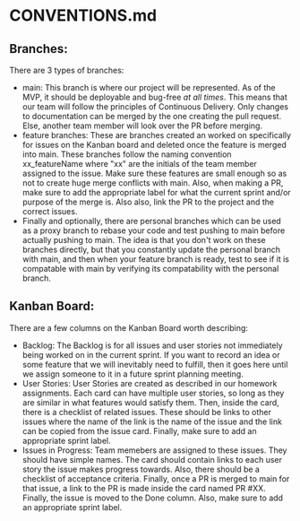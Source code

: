 # CONVENTIONS.md

## Branches:  
There are 3 types of branches:
- main: This branch is where our project will be represented. As of the MVP, it should be deployable and bug-free *at all times*. This means that our team will follow the principles of Continuous Delivery. Only changes to documentation can be merged by the one creating the pull request. Else, another team member will look over the PR before merging.
- feature branches: These are branches created an worked on specifically for issues on the Kanban board and deleted once the feature is merged into main. These branches follow the naming convention xx_featureName where "xx" are the initials of the team member assigned to the issue. Make sure these features are small enough so as not to create huge merge conflicts with main. Also, when making a PR, make sure to add the appropriate label for what the current sprint and/or purpose of the merge is. Also also, link the PR to the project and the correct issues.
- Finally and optionally, there are personal branches which can be used as a proxy branch to rebase your code and test pushing to main before actually pushing to main. The idea is that you don't work on these branches directly, but that you constantly update the personal branch with main, and then when your feature branch is ready, test to see if it is compatable with main by verifying its compatability with the personal branch.

## Kanban Board:
There are a few columns on the Kanban Board worth describing:
- Backlog: The Backlog is for all issues and user stories not immediately being worked on in the current sprint. If you want to record an idea or some feature that we will inevitably need to fulfill, then it goes here until we assign someone to it in a future sprint planning meeting.
- User Stories: User Stories are created as described in our homework assignments. Each card can have multiple user stories, so long as they are similar in what features would satisfy them. Then, inside the card, there is a checklist of related issues. These should be links to other issues where the name of the link is the name of the issue and the link can be copied from the issue card. Finally, make sure to add an appropriate sprint label.
- Issues in Progress: Team memebers are assigned to these issues. They should have simple names. The card should contain links to each user story the issue makes progress towards. Also, there should be a checklist of acceptance criteria. Finally, once a PR is merged to main for that issue, a link to the PR is made inside the card named PR #XX. Finally, the issue is moved to the Done column. Also, make sure to add an appropriate sprint label.